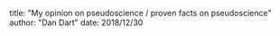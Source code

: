 title: "My opinion on pseudoscience / proven facts on pseudoscience"
author: "Dan Dart"
date: 2018/12/30



